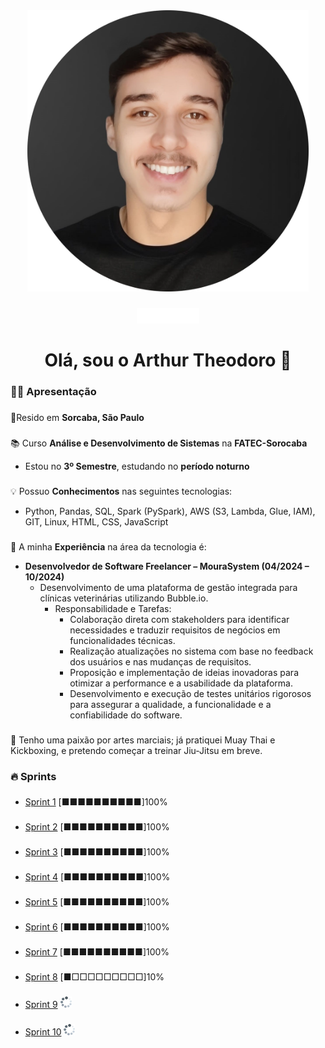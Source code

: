 <div align="center">
  <img style="width: 450px; height: 450px;" src="Assets/foto-principal-redonda.jpeg"/>
</div>

###

<div align="center">
  <a href="https://www.linkedin.com/in/arthur-theodoro-3bb149275/"><img src="Assets/1656997167linkedin-logo-white.png" height="25" alt="linkedin logo"  /></a>
</div>

###

<h1 align="center">Olá, sou o Arthur Theodoro 👋</h1>

###

### **👩‍💻 Apresentação**

###
📍Resido em **Sorcaba, São Paulo**

###
📚 Curso **Análise e Desenvolvimento de Sistemas** na **FATEC-Sorocaba**
- Estou no **3º Semestre**, estudando no **período noturno**
 
###
💡 Possuo **Conhecimentos** nas seguintes tecnologias:
- Python, Pandas, SQL, Spark (PySpark), AWS (S3, Lambda, Glue, IAM), GIT, Linux, HTML, CSS, JavaScript

###
💼 A minha **Experiência** na área da tecnologia é:
- **Desenvolvedor de Software Freelancer – MouraSystem (04/2024 – 10/2024)** 
    - Desenvolvimento de uma plataforma de gestão integrada para clínicas veterinárias utilizando Bubble.io.
        - Responsabilidade e Tarefas:
            - Colaboração direta com stakeholders para identificar necessidades e traduzir requisitos de negócios em funcionalidades técnicas.
            - Realização atualizações no sistema com base no feedback dos usuários e nas mudanças de requisitos.
            - Proposição e implementação de ideias inovadoras para otimizar a performance e a usabilidade da plataforma.
            - Desenvolvimento e execução de testes unitários rigorosos para assegurar a qualidade, a funcionalidade e a confiabilidade do software.
###

🥊 Tenho uma paixão por artes marciais; já pratiquei Muay Thai e Kickboxing, e pretendo começar a treinar Jiu-Jitsu em breve.


### **🔥 Sprints**

###
- [Sprint 1](./Sprint%201/README.md) [■■■■■■■■■■]100%
###
- [Sprint 2](./Sprint%202/README.md) [■■■■■■■■■■]100%
###
- [Sprint 3](./Sprint%203/README.md) [■■■■■■■■■■]100%
###
- [Sprint 4](./Sprint%204/README.md) [■■■■■■■■■■]100%
###
- [Sprint 5](./Sprint%205/README.md) [■■■■■■■■■■]100%
###
- [Sprint 6](./Sprint%206/README.md) [■■■■■■■■■■]100%
###
- [Sprint 7](./Sprint%207/README.md) [■■■■■■■■■■]100%
###
- [Sprint 8](./Sprint%208/README.md) [■□□□□□□□□□]10%
###
- [Sprint 9](./Sprint%209/README.md) <img height="18" width="18" src="./Assets/carregando.png">
###
- [Sprint 10](./Sprint%2010/README.md) <img height="18" width="18" src="./Assets/carregando.png">



